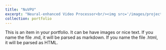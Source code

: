 ```yaml
---
title: "NuVPU"
excerpt: "Neural-enhanced Video Processor<br/><img src='/images/project/NuVPU_VLSI25_2404_2408.png'><br/><img src='/images/project/NuVPU_VLSI25_architecture.png'>"
collection: portfolio
---
```


This is an item in your portfolio. It can be have images or nice text. If you name the file .md, it will be parsed as markdown. If you name the file .html, it will be parsed as HTML.

